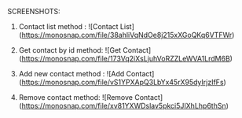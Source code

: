 SCREENSHOTS:

1. Contact list method :
   ![Contact List] (https://monosnap.com/file/38ahliVqNdOe8j215xXGoQKq6VTFWr)

2. Get contact by id method:
   ![Get Contact] (https://monosnap.com/file/173Vq2iXsLjuhVoRZZLeWVA1LrdM6B)

3. Add new contact method :
   ![Add Contact] (https://monosnap.com/file/vS1YPXApQ3LbYx45rX95dyIrjzIfFs)

4. Remove contact method:
   ![Remove Contact] (https://monosnap.com/file/xv81YXWDslav5pkci5JIXhLhp6thSn)
